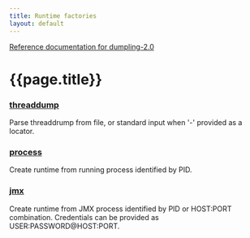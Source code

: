 ```yaml
---
title: Runtime factories
layout: default
---
```

[Reference documentation for dumpling-2.0](.)
# {{page.title}}
### [threaddump](./apidocs/com/github/olivergondza/dumpling/cli/Factories$ThreadDump.html)
Parse threaddrump from file, or standard input when '-' provided as a locator.
### [process](./apidocs/com/github/olivergondza/dumpling/cli/Factories$Pid.html)
Create runtime from running process identified by PID.
### [jmx](./apidocs/com/github/olivergondza/dumpling/cli/Factories$Jmx.html)
Create runtime from JMX process identified by PID or HOST:PORT combination. Credentials can be provided as USER:PASSWORD@HOST:PORT.
